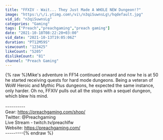 ```yaml
---
title: "FFXIV - Wait... They Just Made A WHOLE NEW Dungeon!?"
image: "https:\/\/i.ytimg.com\/vi\/n3qiSuwnsLg\/hqdefault.jpg"
vid_id: "n3qiSuwnsLg"
categories: "Gaming"
tags: ["Preach","preachgaming","preach gaming"]
date: "2021-10-18T08:22:20+03:00"
vid_date: "2021-10-13T19:05:06Z"
duration: "PT12M59S"
viewcount: "123425"
likeCount: "5205"
dislikeCount: "81"
channel: "Preach Gaming"
---
```

{% raw %}Mike's adventure in FF14 continued onward and now he is at 50 he started receiving quests for hard mode dungeons. Being a veteran of WoW Heroic and Mythic Plus dungeons, he expected the same instance, only harder. Oh no, FFXIV pulls out all the stops with a sequel dungeon, which blew his mind.<br /><br />----------<br />Gear: <a rel="nofollow" target="blank" href="https://preachgaming.com/shop/">https://preachgaming.com/shop/</a><br />Twitter:  @Preachgaming<br />Live Stream - twitch.tv/preachlfw<br />Website: <a rel="nofollow" target="blank" href="https://preachgaming.com/">https://preachgaming.com/</a><br />---------{% endraw %}
